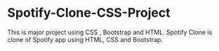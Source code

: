 # Spotify-Clone-CSS-Project
This is major project using CSS , Bootstrap and HTML. Spotify Clone is clone of Spotify app using HTML, CSS and Bootstrap.

